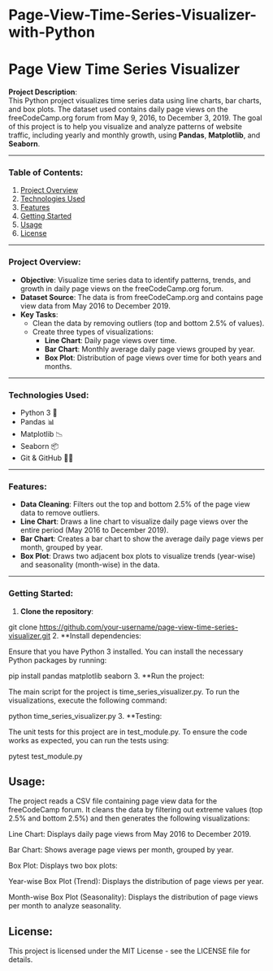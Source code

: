 # Page-View-Time-Series-Visualizer-with-Python
# **Page View Time Series Visualizer**

**Project Description**:  
This Python project visualizes time series data using line charts, bar charts, and box plots. The dataset used contains daily page views on the freeCodeCamp.org forum from May 9, 2016, to December 3, 2019. The goal of this project is to help you visualize and analyze patterns of website traffic, including yearly and monthly growth, using **Pandas**, **Matplotlib**, and **Seaborn**.

---

### **Table of Contents**:
1. [Project Overview](#project-overview)
2. [Technologies Used](#technologies-used)
3. [Features](#features)
4. [Getting Started](#getting-started)
5. [Usage](#usage)
6. [License](#license)

---

### **Project Overview**:
- **Objective**: Visualize time series data to identify patterns, trends, and growth in daily page views on the freeCodeCamp.org forum.
- **Dataset Source**: The data is from freeCodeCamp.org and contains page view data from May 2016 to December 2019.
- **Key Tasks**: 
  - Clean the data by removing outliers (top and bottom 2.5% of values).
  - Create three types of visualizations:
    - **Line Chart**: Daily page views over time.
    - **Bar Chart**: Monthly average daily page views grouped by year.
    - **Box Plot**: Distribution of page views over time for both years and months.

---

### **Technologies Used**:
- Python 3 🐍
- Pandas 📊
- Matplotlib 📉
- Seaborn 📦
- Git & GitHub 🦸‍♀️

---

### **Features**:
- **Data Cleaning**: Filters out the top and bottom 2.5% of the page view data to remove outliers.
- **Line Chart**: Draws a line chart to visualize daily page views over the entire period (May 2016 to December 2019).
- **Bar Chart**: Creates a bar chart to show the average daily page views per month, grouped by year.
- **Box Plot**: Draws two adjacent box plots to visualize trends (year-wise) and seasonality (month-wise) in the data.
  
---

### **Getting Started**:

1. **Clone the repository**:

 
git clone https://github.com/your-username/page-view-time-series-visualizer.git
2. **Install dependencies:

Ensure that you have Python 3 installed. You can install the necessary Python packages by running:

 
pip install pandas matplotlib seaborn
3. **Run the project:

The main script for the project is time_series_visualizer.py. To run the visualizations, execute the following command:
 
python time_series_visualizer.py
3. **Testing:

The unit tests for this project are in test_module.py. To ensure the code works as expected, you can run the tests using:

 
pytest test_module.py
## **Usage:**
The project reads a CSV file containing page view data for the freeCodeCamp forum. It cleans the data by filtering out extreme values (top 2.5% and bottom 2.5%) and then generates the following visualizations:

Line Chart: Displays daily page views from May 2016 to December 2019.

Bar Chart: Shows average page views per month, grouped by year.

Box Plot: Displays two box plots:

Year-wise Box Plot (Trend): Displays the distribution of page views per year.

Month-wise Box Plot (Seasonality): Displays the distribution of page views per month to analyze seasonality.

## **License:**
This project is licensed under the MIT License - see the LICENSE file for details.

